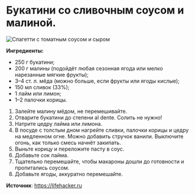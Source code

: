 # Букатини со сливочным соусом и малиной.
![Спагетти с томатным соусом и сыром](/images/Kulinar/Second/mackarone_005.jpg 'Спагетти с томатным соусом и сыром')

**Ингредиенты:**

- 250 г букатини;
- 200 г малины (подойдёт любая сезонная ягода или мелко нарезанные мягкие фрукты);
- 3–4 ст. л. мёда (можно больше, если фрукты или ягоды кислые);
- 150 мл сливок (33%);
- 1 лайм или лимон;
- 1–2 палочки корицы. 

1. Залейте малину мёдом, не перемешивайте.
2. Отварите букатини до степени al dente. Солить не нужно!
3. Натрите цедру лайма или лимона.
4. В посуде с толстым дном нагрейте сливки, палочки корицы и цедру на медленном огне. Можно добавить стручок ванили. Выключите огонь, как только смесь начнёт закипать.
5. Выньте корицу и переложите пасту в соус.
6. Добавьте сок лайма.
7. Тщательно перемешайте, чтобы макароны дошли до готовности и пропитались соусом.
8. Добавьте ягоды, аккуратно перемешайте.

**Источник**: https://lifehacker.ru
